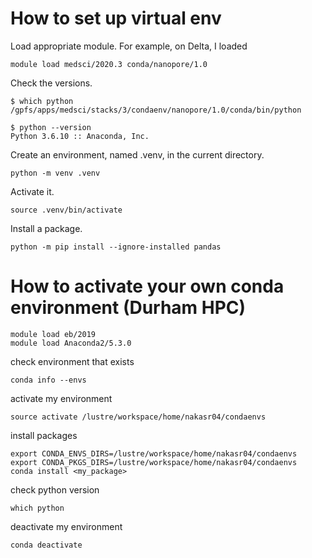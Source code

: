 # How to set up virtual env
Load appropriate module. For example, on Delta, I loaded
```
module load medsci/2020.3 conda/nanopore/1.0
```
Check the versions.
```
$ which python
/gpfs/apps/medsci/stacks/3/condaenv/nanopore/1.0/conda/bin/python

$ python --version
Python 3.6.10 :: Anaconda, Inc.
```
Create an environment, named .venv, in the current directory.
```
python -m venv .venv
```

Activate it.
```
source .venv/bin/activate
```

Install a package.
```
python -m pip install --ignore-installed pandas
```


# How to activate your own conda environment (Durham HPC)

```
module load eb/2019
module load Anaconda2/5.3.0 
```
check environment that exists
```
conda info --envs
```
activate my environment
```
source activate /lustre/workspace/home/nakasr04/condaenvs
```
install packages
```
export CONDA_ENVS_DIRS=/lustre/workspace/home/nakasr04/condaenvs
export CONDA_PKGS_DIRS=/lustre/workspace/home/nakasr04/condaenvs
conda install <my_package>
```
check python version
```
which python
```
deactivate my environment
```
conda deactivate
```
